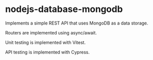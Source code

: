 # nodejs-database-mongodb #

Implements a simple REST API that uses MongoDB as a data storage.

Routers are implemented using async/await.

Unit testing is implemented with Vitest.

API testing is implemented with Cypress.
